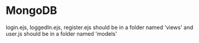 # MongoDB
login.ejs, loggedIn.ejs, register.ejs should be in a folder named 'views' and user.js should be in a folder named 'models'
